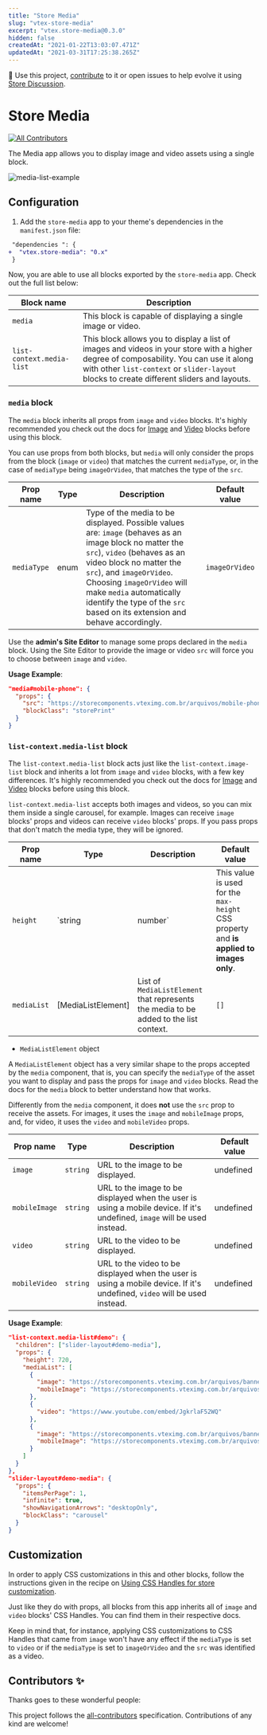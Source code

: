 ```yaml
---
title: "Store Media"
slug: "vtex-store-media"
excerpt: "vtex.store-media@0.3.0"
hidden: false
createdAt: "2021-01-22T13:03:07.471Z"
updatedAt: "2021-03-31T17:25:38.265Z"
---
```

📢 Use this project, [contribute](https://github.com/vtex-apps/store-media) to it or open issues to help evolve it using [Store Discussion](https://github.com/vtex-apps/store-discussion).

# Store Media

<!-- DOCS-IGNORE:start -->
<!-- ALL-CONTRIBUTORS-BADGE:START - Do not remove or modify this section -->

[![All Contributors](https://img.shields.io/badge/all_contributors-0-orange.svg?style=flat-square)](#contributors-)

<!-- ALL-CONTRIBUTORS-BADGE:END -->
<!-- DOCS-IGNORE:end -->

The Media app allows you to display image and video assets using a single block.

![media-list-example](https://user-images.githubusercontent.com/8127610/107076678-848fbf80-67ca-11eb-9ba3-8a7d285c4b2c.gif)
## Configuration

1. Add the `store-media` app to your theme's dependencies in the `manifest.json` file:

```diff
 "dependencies ": {
+  "vtex.store-media": "0.x"
 }
```

Now, you are able to use all blocks exported by the `store-media` app. Check out the full list below:

| Block name                | Description                                                                                                                                                                                                                                               |
| ------------------------- | --------------------------------------------------------------------------------------------------------------------------------------------------------------------------------------------------------------------------------------------------------- |
| `media`                   | This block is capable of displaying a single image or video.                                                                                                                                                                                                 |
| `list-context.media-list` | This block allows you to display a list of images and videos in your store with a higher degree of composability. You can use it along with other `list-context` or `slider-layout` blocks to create different sliders and layouts. |

### `media` block

The `media` block inherits all props from `image` and `video` blocks. It's highly recommended you check out the docs for [Image](https://github.com/vtex-apps/store-image) and [Video](https://github.com/vtex-apps/store-video) blocks before using this block.

You can use props from both blocks, but `media` will only consider the props from the block (`image` or `video`) that matches the current `mediaType`, or, in the case of `mediaType` being `imageOrVideo`, that matches the type of the `src`.

| Prop name   | Type | Description                                                                                                                                                                                                                                                                                                                         | Default value  |
| ----------- | ---- | ----------------------------------------------------------------------------------------------------------------------------------------------------------------------------------------------------------------------------------------------------------------------------------------------------------------------------------- | -------------- |
| `mediaType` | enum | Type of the media to be displayed. Possible values are: `image` (behaves as an image block no matter the `src`), `video` (behaves as an video block no matter the `src`), and `imageOrVideo`. Choosing `imageOrVideo` will make `media` automatically identify the type of the `src` based on its extension and behave accordingly. | `imageOrVideo` |

Use the **admin's Site Editor** to manage some props declared in the `media` block. Using the Site Editor to provide the image or video `src` will force you to choose between `image` and `video`.

**Usage Example**:

```json
"media#mobile-phone": {
  "props": {
    "src": "https://storecomponents.vteximg.com.br/arquivos/mobile-phone.png",
    "blockClass": "storePrint"
  }
}
```

### `list-context.media-list` block

The `list-context.media-list` block acts just like the `list-context.image-list` block and inherits a lot from `image` and `video` blocks, with a few key differences. It's highly recommended you check out the docs for [Image](https://github.com/vtex-apps/store-image) and [Video](https://github.com/vtex-apps/store-video) blocks before using this block.

`list-context.media-list` accepts both images and videos, so you can mix them inside a single carousel, for example. Images can receive `image` blocks' props and videos can receive `video` blocks' props. If you pass props that don't match the media type, they will be ignored.

| Prop name   | Type | Description                                                                                                                                                                                                                                                                                                                         | Default value  |
| ----------- | ---- | ----------------------------------------------------------------------------------------------------------------------------------------------------------------------------------------------------------------------------------------------------------------------------------------------------------------------------------- | -------------- |
| `height` | `string  | number` | This value is used for the `max-height` CSS property and **is applied to images only**. | `420` |
| `mediaList` | [MediaListElement] | List of `MediaListElement` that represents the media to be added to the list context. | `[]` |

- `MediaListElement` object

A `MediaListElement` object has a very similar shape to the props accepted by the `media` component, that is, you can specify the `mediaType` of the asset you want to display and pass the props for `image` and `video` blocks. Read the docs for the `media` block to better understand how that works.

Differently from the `media` component, it does **not** use the `src` prop to receive the assets. For images, it uses the `image` and `mobileImage` props, and, for video, it uses the `video` and `mobileVideo` props.

| Prop name   | Type | Description                                                                                                                                                                                                                                                                                                                         | Default value  |
| ----------- | ---- | ----------------------------------------------------------------------------------------------------------------------------------------------------------------------------------------------------------------------------------------------------------------------------------------------------------------------------------- | -------------- |
| `image` | `string` | URL to the image to be displayed. | undefined |
| `mobileImage` | `string` | URL to the image to be displayed when the user is using a mobile device. If it's undefined, `image` will be used instead. | undefined |
| `video` | `string` | URL to the video to be displayed. | undefined |
| `mobileVideo` | `string` | URL to the video to be displayed when the user is using a mobile device. If it's undefined, `video` will be used instead. | undefined |


**Usage Example**:

```json
"list-context.media-list#demo": {
  "children": ["slider-layout#demo-media"],
  "props": {
    "height": 720,
    "mediaList": [
      {
        "image": "https://storecomponents.vteximg.com.br/arquivos/banner-principal.png",
        "mobileImage": "https://storecomponents.vteximg.com.br/arquivos/banner-principal-mobile.jpg"
      },
      {
        "video": "https://www.youtube.com/embed/JgkrlaF52WQ"
      },
      {
        "image": "https://storecomponents.vteximg.com.br/arquivos/banner.jpg",
        "mobileImage": "https://storecomponents.vteximg.com.br/arquivos/banner-principal-mobile.jpg"
      }
    ]
  }
},
"slider-layout#demo-media": {
  "props": {
    "itemsPerPage": 1,
    "infinite": true,
    "showNavigationArrows": "desktopOnly",
    "blockClass": "carousel"
  }
}
```

## Customization

In order to apply CSS customizations in this and other blocks, follow the instructions given in the recipe on [Using CSS Handles for store customization](https://vtex.io/docs/recipes/style/using-css-handles-for-store-customization).

Just like they do with props, all blocks from this app inherits all of `image` and `video` blocks' CSS Handles. You can find them in their respective docs.

Keep in mind that, for instance, applying CSS customizations to CSS Handles that came from `image` won't have any effect if the `mediaType` is set to `video` or if the `mediaType` is set to `imageOrVideo` and the `src` was identified as a video.

<!-- DOCS-IGNORE:start -->

## Contributors ✨

Thanks goes to these wonderful people:

<!-- ALL-CONTRIBUTORS-LIST:START - Do not remove or modify this section -->
<!-- prettier-ignore-start -->
<!-- markdownlint-disable -->
<!-- markdownlint-enable -->
<!-- prettier-ignore-end -->

<!-- ALL-CONTRIBUTORS-LIST:END -->

This project follows the [all-contributors](https://github.com/all-contributors/all-contributors) specification. Contributions of any kind are welcome!

<!-- DOCS-IGNORE:end -->